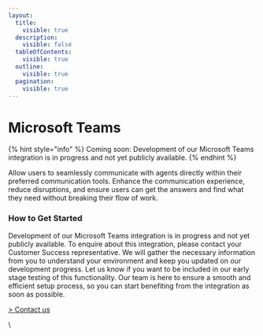 ```yaml
---
layout:
  title:
    visible: true
  description:
    visible: false
  tableOfContents:
    visible: true
  outline:
    visible: true
  pagination:
    visible: true
---
```


# Microsoft Teams

{% hint style="info" %}
Coming soon: Development of our Microsoft Teams integration is in progress and not yet publicly available.
{% endhint %}

Allow users to seamlessly communicate with agents directly within their preferred communication tools. Enhance the communication experience, reduce disruptions, and ensure users can get the answers and find what they need without breaking their flow of work.

### How to Get Started

Development of our Microsoft Teams integration is in progress and not yet publicly available. To enquire about this integration, please contact your Customer Success representative. We will gather the necessary information from you to understand your environment and keep you updated on our development progress. Let us know if you want to be included in our early stage testing of this functionality.  Our team is here to ensure a smooth and efficient setup process, so you can start benefiting from the integration as soon as possible.

[> Contact us](https://mindset-ai.atlassian.net/servicedesk/customer/portal/1/group/10/create/41)

\
